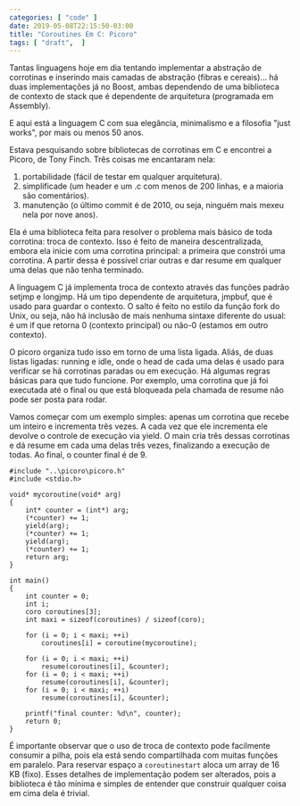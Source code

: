 ```yaml
---
categories: [ "code" ]
date: 2019-05-08T22:15:50-03:00
title: "Coroutines Em C: Picoro"
tags: [ "draft",  ]
---
```

Tantas linguagens hoje em dia tentando implementar a abstração de corrotinas e inserindo mais camadas de abstração (fibras e cereais)... há duas implementações já no Boost, ambas dependendo de uma biblioteca de contexto de stack que é dependente de arquitetura (programada em Assembly).

E aqui está a linguagem C com sua elegância, minimalismo e a filosofia "just works", por mais ou menos 50 anos.

Estava pesquisando sobre bibliotecas de corrotinas em C e encontrei a Picoro, de Tony Finch. Três coisas me encantaram nela: 

 1. portabilidade (fácil de testar em qualquer arquitetura).
 2. simplificade (um header e um .c com menos de 200 linhas, e a maioria são comentários).
 3. manutenção (o último commit é de 2010, ou seja, ninguém mais mexeu nela por nove anos).
 
Ela é uma biblioteca feita para resolver o problema mais básico de toda corrotina: troca de contexto. Isso é feito de maneira descentralizada, embora ela inicie com uma corrotina principal: a primeira que constrói uma corrotina. A partir dessa é possível criar outras e dar resume em qualquer uma delas que não tenha terminado.

A linguagem C já implementa troca de contexto através das funções padrão setjmp e longjmp. Há um tipo dependente de arquitetura, jmpbuf, que é usado para guardar o contexto. O salto é feito no estilo da função fork do Unix, ou seja, não há inclusão de mais nenhuma sintaxe diferente do usual: é um if que retorna 0 (contexto principal) ou não-0 (estamos em outro contexto).

O picoro organiza tudo isso em torno de uma lista ligada. Aliás, de duas listas ligadas: running e idle, onde o head de cada uma delas é usado para verificar se há corrotinas paradas ou em execução. Há algumas regras básicas para que tudo funcione. Por exemplo, uma corrotina que já foi executada até o final ou que está bloqueada pela chamada de resume não pode ser posta para rodar.

Vamos começar com um exemplo simples: apenas um corrotina que recebe um inteiro e incrementa três vezes. A cada vez que ele incrementa ele devolve o controle de execução via yield. O main cria três dessas corrotinas e dá resume em cada uma delas três vezes, finalizando a execução de todas. Ao final, o counter final é de 9.

    #include "..\picoro\picoro.h"
    #include <stdio.h>
    
    void* mycoroutine(void* arg)
    {
    	int* counter = (int*) arg;
    	(*counter) += 1;
    	yield(arg);
    	(*counter) += 1;
    	yield(arg);
    	(*counter) += 1;
    	return arg;
    }
    
    int main()
    {
        int counter = 0;
    	int i;
    	coro coroutines[3];
    	int maxi = sizeof(coroutines) / sizeof(coro);
    
    	for (i = 0; i < maxi; ++i)
    		coroutines[i] = coroutine(mycoroutine);
    
    	for (i = 0; i < maxi; ++i)
    		resume(coroutines[i], &counter);
    	for (i = 0; i < maxi; ++i)
    		resume(coroutines[i], &counter);
    	for (i = 0; i < maxi; ++i)
    		resume(coroutines[i], &counter);
    
        printf("final counter: %d\n", counter);
    	return 0;
    }

É importante observar que o uso de troca de contexto pode facilmente consumir a pilha, pois ela está sendo compartilhada com muitas funções em paralelo. Para reservar espaço a `coroutinestart` aloca um array de 16 KB (fixo). Esses detalhes de implementação podem ser alterados, pois a biblioteca é tão mínima e simples de entender que construir qualquer coisa em cima dela é trivial.

